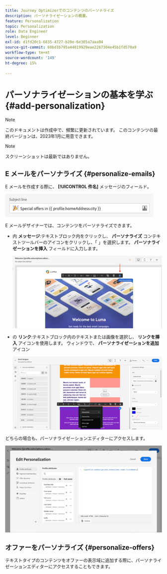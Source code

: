 ```yaml
---
title: Journey Optimizerでのコンテンツのパーソナライズ
description: パーソナライゼーションの概要。
feature: Personalization
topic: Personalization
role: Data Engineer
level: Beginner
exl-id: d1fd20c1-6835-4727-b20e-6e365a7aaa04
source-git-commit: 60bd1b795a44019929eae2267304e45b1fd570a9
workflow-type: tm+mt
source-wordcount: '149'
ht-degree: 15%

---
```


# パーソナライゼーションの基本を学ぶ{#add-personalization}

>[!NOTE]
>
>このドキュメントは作成中で、頻繁に更新されています。 このコンテンツの最終バージョンは、2023年1月に用意できます。

>[!NOTE]
>
>スクリーンショットは最新ではありません。


## E メールをパーソナライズ {#personalize-emails}

E メールを作成する際に、 **[!UICONTROL 件名]** メッセージのフィールド。

![](assets/perso_subject.png)

E メールデザイナーでは、コンテンツをパーソナライズできます。

* 内 **メッセージ**:テキストブロック内をクリックし、 **パーソナライズ** コンテキストツールバーのアイコンをクリックし、「 」を選択します。 **パーソナライゼーションを挿入** フィールドに入力します。

   ![](assets/perso_insert.png)

* の **リンク**:テキストブロック内のテキストまたは画像を選択し、 **リンクを挿入** アイコンを使用します。 ウィンドウで、 **パーソナライゼーションを追加** アイコン

   ![](assets/perso_link.png)

どちらの場合も、パーソナライゼーションエディターにアクセスします。

![](assets/perso_ee.png)

## オファーをパーソナライズ {#personalize-offers}

テキストタイプのコンテンツをオファーの表示域に追加する際に、パーソナライゼーションエディターにアクセスすることもできます。


